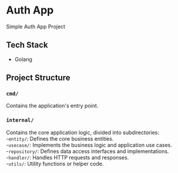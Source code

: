 # Auth App
Simple Auth App Project

## Tech Stack
- Golang

## Project Structure

### **`cmd/`**
Contains the application's entry point.  
### **`internal/`**
Contains the core application logic, divided into subdirectories:  
-`entity/`: Defines the core business entities.  
-`usecase/`: Implements the business logic and application use cases.  
-`repository/`: Defines data access interfaces and implementations.  
-`handler/`: Handles HTTP requests and responses.  
-`utils/`: Utility functions or helper code.
